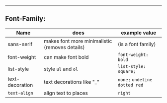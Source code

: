 ****
## Font-Family:

| Name | does | example value |
| --- | --- | --- |
| sans-serif | makes font more minimalistic (removes details) | (is a font family) |
| font-weight | can make font bold | `font-weight: bold` |
| list-style | style `ul` and `ol` | `list-style: square;`|
| text-decoration | text decorations like "\_" | `none;`   `undeline dotted red` |
| `text-align` | align text to places | `right` |

